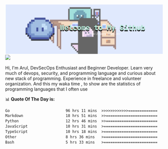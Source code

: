 ![banner](.github/banner-profile.png)
<img src="https://user-images.githubusercontent.com/73097560/115834477-dbab4500-a447-11eb-908a-139a6edaec5c.gif"></p>

Hi, I'm Arul, DevSecOps Enthusiast and Beginner Developer. Learn very much of devops, security, and programming language and curious about new stack of programming. Experience in freelance and volunteer organization. And this my waka time , to show are the statistics of programming languages that I often use

📊 **Quote Of The Day is:**
<!--START_SECTION:waka-->

```txt
Go                         96 hrs 11 mins  >>>>>>>>>>>>=============   46.87 %
Markdown                   18 hrs 51 mins  >>=======================   09.19 %
Python                     12 hrs 46 mins  >>=======================   06.22 %
JavaScript                 10 hrs 31 mins  >========================   05.13 %
TypeScript                 10 hrs 18 mins  >========================   05.02 %
Other                      8 hrs 36 mins   >========================   04.20 %
Bash                       5 hrs 33 mins   >========================   02.71 %
```

<!--END_SECTION:waka-->
